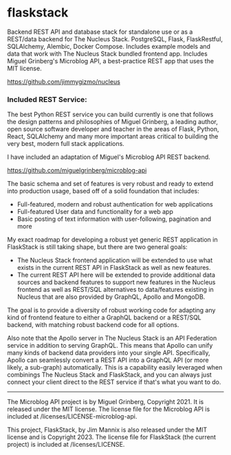 # flaskstack

Backend REST API and database stack for standalone use or as a REST/data backend for The Nucleus Stack. PostgreSQL, Flask, FlaskRestful, SQLAlchemy, Alembic, Docker Compose. Includes example models and data that work with The Nucleus Stack bundled frontend app. Includes Miguel Grinberg's Microblog API, a best-practice REST app that uses the MIT license.

https://github.com/jimmygizmo/nucleus

### Included REST Service:

The best Python REST service you can build currently is one that follows the design patterns and philosophies of Miguel Grinberg, a leading author, open source software developer and teacher in the areas of Flask, Python, React, SQLAlchemy and many more important areas critical to building the very best, modern full stack applications.

I have included an adaptation of Miguel's Microblog API REST backend.

https://github.com/miguelgrinberg/microblog-api

The basic schema and set of features is very robust and ready to extend into production usage, based off of a solid foundation that includes:

- Full-featured, modern and robust authentication for web applications
- Full-featured User data and functionality for a web app
- Basic posting of text information with user-following, pagination and more

My exact roadmap for developing a robust yet generic REST application in FlaskStack is still taking shape, but there are two general goals:

- The Nucleus Stack frontend application will be extended to use what exists in the current REST API in FlaskStack as well as new features.
- The current REST API here will be extended to provide additional data sources and backend features to support new features in the Nucleus frontend as well as REST/SQL alternatives to data/features existing in Nucleus that are also provided by GraphQL, Apollo and MongoDB.

The goal is to provide a diversity of robust working code for adapting any kind of frontend feature to either a GraphQL backend or a REST/SQL backend, with matching robust backend code for all options.

Also note that the Apollo server in The Nucleus Stack is an API Federation service in addition to serving GraphQL. This means that Apollo can unify many kinds of backend data providers into your single API. Specifically, Apollo can seamlessly convert a REST API into a GraphQL API (or more likely, a sub-graph) automatically. This is a capability easily leveraged when combinings The Nucleus Stack and FlaskStack, and you can always just connect your client direct to the REST service if that's what you want to do.

----

The Microblog API project is by Miguel Grinberg, Copyright 2021. It is released under the MIT license. The license file for the Microblog API is included at /licenses/LICENSE-microblog-api.

This project, FlaskStack, by Jim Mannix is also released under the MIT license and is Copyright 2023.  The license file for FlaskStack (the current project) is included at /licenses/LICENSE.

